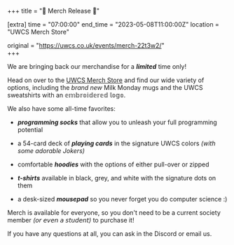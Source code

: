 +++
title = "💸 Merch Release 💸"

[extra]
time = "07:00:00"
end_time = "2023-05-08T11:00:00Z"
location = "UWCS Merch Store"

original = "https://uwcs.co.uk/events/merch-22t3w2/"    
+++

We are bringing back our merchandise for a ***limited*** time only!

Head on over to the [UWCS Merch Store](https://merch.uwcs.co.uk/) and find our wide variety of options, including the *brand new* Milk Monday mugs and the UWCS sweatshirts with an 𝕖𝕞𝕓𝕣𝕠𝕚𝕕𝕖𝕣𝕖𝕕 𝕝𝕠𝕘𝕠.

We also have some all-time favorites:

- ***programming socks*** that allow you to unleash your full programming potential

- a 54-card deck of ***playing cards*** in the signature UWCS colors *(with some adorable Jokers)*

- comfortable ***hoodies*** with the options of either pull-over or zipped

- ***t-shirts*** available in black, grey, and white with the signature dots on them

 - a desk-sized ***mousepad*** so you never forget you do computer science :)

Merch is available for everyone, so you don't need to be a current society member *(𝘰𝘳 𝘦𝘷𝘦𝘯 𝘢 𝘴𝘵𝘶𝘥𝘦𝘯𝘵)* to purchase it!
 
 If you have any questions at all, you can ask in the Discord or email us.
